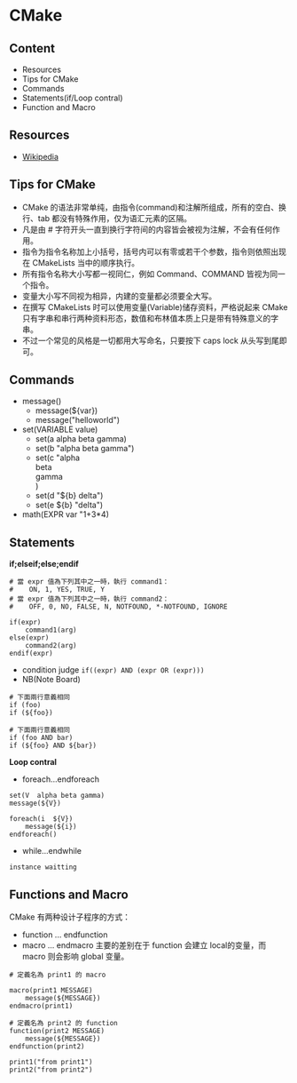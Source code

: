 CMake
=====

## Content
- Resources
- Tips for CMake
- Commands
- Statements(if/Loop contral)
- Function and Macro

## Resources
- [Wikipedia](http://zh.wikibooks.org/zh-cn/CMake_%E5%85%A5%E9%96%80)

## Tips for CMake
- CMake 的语法非常单纯，由指令(command)和注解所组成，所有的空白、换行、tab 都没有特殊作用，仅为语汇元素的区隔。
- 凡是由 # 字符开头一直到换行字符间的内容皆会被视为注解，不会有任何作用。
- 指令为指令名称加上小括号，括号内可以有零或若干个参数，指令则依照出现在 CMakeLists 当中的顺序执行。
- 所有指令名称大小写都一视同仁，例如 Command、COMMAND 皆视为同一个指令。
- 变量大小写不同视为相异，内建的变量都必须要全大写。
- 在撰写 CMakeLists 时可以使用变量(Variable)储存资料，严格说起来 CMake 只有字串和串行两种资料形态，数值和布林值本质上只是带有特殊意义的字串。
- 不过一个常见的风格是一切都用大写命名，只要按下 caps lock 从头写到尾即可。

## Commands
- message()
	- message(${var})
	- message("helloworld")
- set(VARIABLE value)
	- set(a alpha beta gamma)
	- set(b "alpha beta gamma")
	- set(c "alpha\
		beta\
		gamma\
		)
	- set(d "${b} delta")
	- set(e ${b} "delta")
- math(EXPR var "1+3*4)

## Statements
**if;elseif;else;endif**
```
# 當 expr 值為下列其中之一時，執行 command1：
#    ON, 1, YES, TRUE, Y
# 當 expr 值為下列其中之一時，執行 command2：
#    OFF, 0, NO, FALSE, N, NOTFOUND, *-NOTFOUND, IGNORE 

if(expr)
	command1(arg)
else(expr)
	command2(arg)
endif(expr) 
```
* condition judge
`if((expr) AND (expr OR (expr)))`
* NB(Note Board)
```
# 下面兩行意義相同
if (foo)
if (${foo})

# 下面兩行意義相同
if (foo AND bar)
if (${foo} AND ${bar})
```

**Loop contral**
* foreach...endforeach
```
set(V  alpha beta gamma)
message(${V})

foreach(i  ${V})
	message(${i})
endforeach() 
```
* while...endwhile
```
instance waitting
```

## Functions and Macro
CMake 有两种设计子程序的方式：
* function ... endfunction
* macro ... endmacro
主要的差别在于 function 会建立 local的变量，而 macro 则会影响 global 变量。
```
# 定義名為 print1 的 macro 

macro(print1 MESSAGE)
	message(${MESSAGE})
endmacro(print1)

# 定義名為 print2 的 function
function(print2 MESSAGE)
	message(${MESSAGE})
endfunction(print2) 

print1("from print1")
print2("from print2")
```
